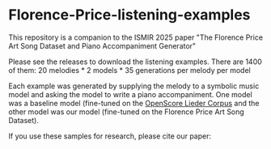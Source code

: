 # Florence-Price-listening-examples

This repository is a companion to the ISMIR 2025 paper "The Florence Price Art Song Dataset and Piano Accompaniment Generator"

Please see the releases to download the listening examples. There are 1400 of them: 20 melodies * 2 models * 35 generations per melody per model

Each example was generated by supplying the melody to a symbolic music model and asking the model to write a piano accompaniment. One model was a baseline model (fine-tuned on the [OpenScore Lieder Corpus](https://github.com/OpenScore/Lieder) and the other model was our model (fine-tuned on the Florence Price Art Song Dataset). 

If you use these samples for research, please cite our paper:
